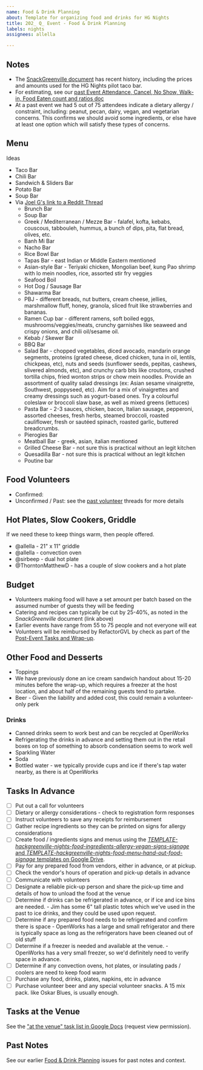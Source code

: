 ```yaml
---
name: Food & Drink Planning
about: Template for organizing food and drinks for HG Nights
title: 202_ Q_ Event - Food & Drink Planning
labels: nights
assignees: allella

---
```


## Notes
- The [SnackGreenville document](https://docs.google.com/document/d/1ZBEl61eH4kB6NVHqjrlEgnYyRrfONAyJoQXFcH5muaQ/edit#heading=h.374owrq3m4r2) has recent history, including the prices and amounts used for the HG Nights pilot taco bar.
- For estimating, see our [past Event Attendance, Cancel, No Show, Walk-in, Food Eaten count and ratios doc](https://docs.google.com/spreadsheets/d/1ddyknPjweYzK-vJ2YWujshVpZGJWo9UVzfldlg8usmc/edit?gid=0#gid=0)
- At a past event we had 5 out of 75 attendees indicate a dietary allergy / constraint, including: peanut, pecan, dairy, vegan, and vegetarian concerns. This confirms we should avoid some ingredients, or else have at least one option which will satisfy these types of concerns.

## Menu
<span id="ideas">Ideas</span>
- Taco Bar
- Chili Bar
- Sandwich & Sliders Bar
- Potato Bar
- Soup Bar
- Via [Joel G's link to a Reddit Thread](https://github.com/hackgvl/nights/issues/17#issuecomment-2098306696)
  - Brunch Bar
  - Soup Bar
  - Greek / Mediterranean / Mezze Bar - falafel, kofta, kebabs, couscous, tabbouleh, hummus, a bunch of dips, pita, flat bread, olives, etc.
  - Banh Mi Bar
  - Nacho Bar
  - Rice Bowl Bar
  - Tapas Bar - east Indian or Middle Eastern mentioned
  - Asian-style Bar - Teriyaki chicken, Mongolian beef, kung Pao shrimp with lo mein noodles, rice, assorted stir fry veggies
  - Seafood Boil
  - Hot Dog / Sausage Bar
  - Shawarma Bar
  - PBJ - different breads, nut butters, cream cheese, jellies, marshmallow fluff, honey, granola, sliced fruit like strawberries and bananas.
  - Ramen Cup bar - different ramens, soft boiled eggs, mushrooms/veggies/meats, crunchy garnishes like seaweed and crispy onions, and chili oil/sesame oil.
  - Kebab / Skewer Bar
  - BBQ Bar
  - Salad Bar - chopped vegetables, diced avocado, mandarin orange segments, proteins (grated cheese, diced chicken, tuna in oil, lentils, chickpeas, etc), nuts and seeds (sunflower seeds, pepitas, cashews, slivered almonds, etc), and crunchy carb bits like croutons, crushed tortilla chips, fried wonton strips or chow mein noodles. Provide an assortment of quality salad dressings (ex: Asian sesame vinaigrette, Southwest, poppyseed, etc). Aim for a mix of vinaigrettes and creamy dressings such as yogurt-based ones. Try a colourful coleslaw or broccoli slaw base, as well as mixed greens (lettuces)
  - Pasta Bar - 2-3 sauces, chicken, bacon, Italian sausage, pepperoni, assorted cheeses, fresh herbs, steamed broccoli, roasted cauliflower, fresh or sautéed spinach, roasted garlic, buttered breadcrumbs.
  - Pierogies Bar
  - Meatball Bar - greek, asian, italian mentioned
  - Grilled Cheese Bar - not sure this is practical without an legit kitchen
  - Quesadilla Bar - not sure this is practical without an legit kitchen
  - Poutine bar

## Food Volunteers
- Confirmed:
- Unconfirmed / Past: see the [past volunteer](https://github.com/hackgvl/nights/issues?q=volunteers+in%3Atitle+is%3Aissue) threads for more details

## Hot Plates,  Slow Cookers, Griddle
If we need these to keep things warm, then people offered.
- @allella - 21" x 11" griddle
- @allella - convection oven
- @sirbeep - dual hot plate
- @ThorntonMatthewD - has a couple of slow cookers and a hot plate

## Budget
- Volunteers making food will have a set amount per batch based on the assumed number of guests they will be feeding
- Catering and recipes can typically be cut by 25-40%, as noted in the _SnackGreenville_ document (link above)
- Earlier events have range from 55 to 75 people and not everyone will eat
- Volunteers will be reimbursed by RefactorGVL by check as part of the [Post-Event Tasks and Wrap-up](https://github.com/hackgvl/nights/issues?q=wrap-up+in%3Atitle+is%3Aissue+is%3Aopen).

## Other Food and Desserts
- Toppings
- We have previously done an ice cream sandwich handout about 15-20 minutes before the wrap-up, which requires a freezer at the host location, and about half of the remaining guests tend to partake.
- Beer - Given the liability and added cost, this could remain a volunteer-only perk

### Drinks
- Canned drinks seem to work best and can be recycled at OpenWorks
- Refrigerating the drinks in advance and setting them out in the retail boxes on top of something to absorb condensation seems to work well
- Sparkling Water
- Soda
- Bottled water - we typically provide cups and ice if there's tap water nearby, as there is at OpenWorks

## Tasks In Advance
- [ ] Put out a call for volunteers
- [ ] Dietary or allergy considerations - check to registration form responses
- [ ] Instruct volunteers to save any receipts for reimbursement
- [ ] Gather recipe ingredients so they can be printed on signs for allergy considerations
- [ ] Create food / ingredients signs and menus using the [_TEMPLATE-hackgreenville-nights-food-ingredients-allergy-vegan-signs-signage_ and _TEMPLATE-hackgreenville-nights-food-menu-hand-out-food-signage_ templates on Google Drive](https://drive.google.com/drive/folders/17wq1n9VCUMTiyZSKHL61mW6Xte5DKWjb).
- [ ] Pay for any prepared food from vendors, either in advance, or at pickup. 
- [ ] Check the vendor's hours of operation and pick-up details in advance
- [ ] Communicate with volunteers
- [ ] Designate a reliable pick-up person and share the pick-up time and details of how to unload the food at the venue
- [ ] Determine if drinks can be refrigerated in advance, or if ice and ice bins are needed. - Jim has some 6" tall plastic totes which we've used in the past to ice drinks, and they could be used upon request.
- [ ] Determine if any prepared food needs to be refrigerated and confirm there is space - OpenWorks has a large and small refrigerator and there is typically space as long as the refrigerators have been cleaned out of old stuff
- [ ] Determine if a freezer is needed and available at the venue. - OpenWorks has a very small freezer, so we'd definitely need to verify space in advance.
- [ ] Determine if any convection ovens, hot plates, or insulating pads / coolers are need to keep food warm
- [ ] Purchase any food, drinks, plates, napkins, etc in advance
- [ ] Purchase volunteer beer and any special volunteer snacks.  A 15 mix pack. like Oskar Blues, is usually enough. 

## Tasks at the Venue
See the ["at the venue" task list in Google Docs](https://docs.google.com/document/d/125rjwgs5GkJndW0W2NQOFAGp6f8dV33HrctWKhtORXk/edit?tab=t.0#heading=h.3hs3hbasbgqy) (request view permission).

## Past Notes
See our earlier [Food & Drink Planning](https://github.com/hackgvl/nights/issues?q=food+planning+in%3Atitle+is%3Aissue) issues for past notes and context.
